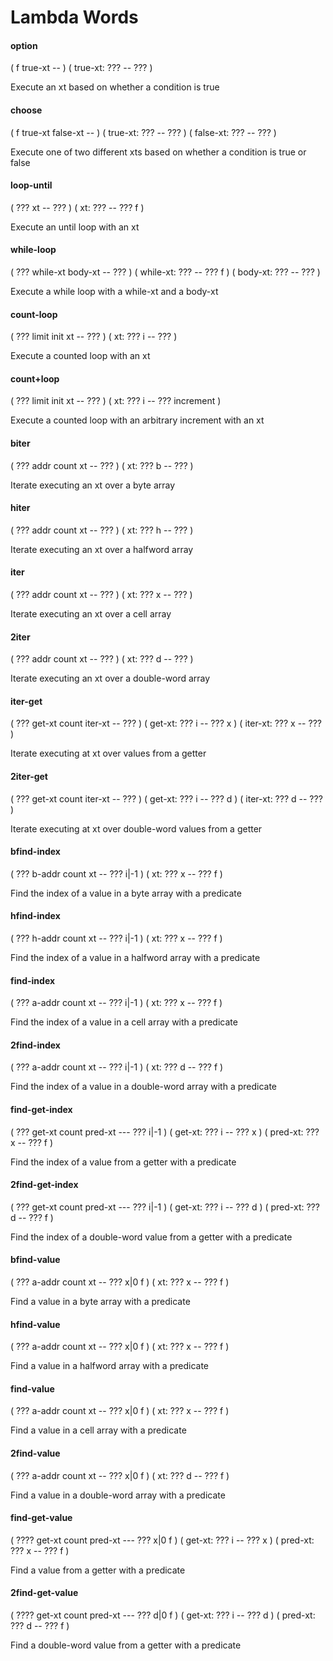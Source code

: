 # Lambda Words

#### option
( f true-xt -- ) ( true-xt: ??? -- ??? )

Execute an xt based on whether a condition is true

#### choose
( f true-xt false-xt -- ) ( true-xt: ??? -- ??? ) ( false-xt: ??? -- ??? )

Execute one of two different xts based on whether a condition is true or false

#### loop-until
( ??? xt -- ??? ) ( xt: ??? -- ??? f )

Execute an until loop with an xt

#### while-loop
( ??? while-xt body-xt -- ??? ) ( while-xt: ??? -- ??? f )
( body-xt: ??? -- ??? )

Execute a while loop with a while-xt and a body-xt

#### count-loop
( ??? limit init xt -- ??? ) ( xt: ??? i -- ??? )

Execute a counted loop with an xt

#### count+loop
( ??? limit init xt -- ??? ) ( xt: ??? i -- ??? increment )

Execute a counted loop with an arbitrary increment with an xt

#### biter
( ??? addr count xt -- ??? ) ( xt: ??? b -- ??? )

Iterate executing an xt over a byte array

#### hiter
( ??? addr count xt -- ??? ) ( xt: ??? h -- ??? )

Iterate executing an xt over a halfword array

#### iter
( ??? addr count xt -- ??? ) ( xt: ??? x -- ??? )

Iterate executing an xt over a cell array

#### 2iter
( ??? addr count xt -- ??? ) ( xt: ??? d -- ??? )

Iterate executing an xt over a double-word array

#### iter-get
( ??? get-xt count iter-xt -- ??? ) ( get-xt: ??? i -- ??? x )
( iter-xt: ??? x -- ??? )

Iterate executing at xt over values from a getter

#### 2iter-get
( ??? get-xt count iter-xt -- ??? ) ( get-xt: ??? i -- ??? d ) ( iter-xt: ??? d -- ??? )

Iterate executing at xt over double-word values from a getter

#### bfind-index
( ??? b-addr count xt -- ??? i|-1 ) ( xt: ??? x -- ??? f )

Find the index of a value in a byte array with a predicate

#### hfind-index
( ??? h-addr count xt -- ??? i|-1 ) ( xt: ??? x -- ??? f )

Find the index of a value in a halfword array with a predicate

#### find-index
( ??? a-addr count xt -- ??? i|-1 ) ( xt: ??? x -- ??? f )

Find the index of a value in a cell array with a predicate

#### 2find-index
( ??? a-addr count xt -- ??? i|-1 ) ( xt: ??? d -- ??? f )

Find the index of a value in a double-word array with a predicate

#### find-get-index
( ??? get-xt count pred-xt --- ??? i|-1 ) ( get-xt: ??? i -- ??? x )
( pred-xt: ??? x -- ??? f )

Find the index of a value from a getter with a predicate

#### 2find-get-index
( ??? get-xt count pred-xt --- ??? i|-1 ) ( get-xt: ??? i -- ??? d )
( pred-xt: ??? d -- ??? f )

Find the index of a double-word value from a getter with a predicate

#### bfind-value
( ??? a-addr count xt -- ??? x|0 f ) ( xt: ??? x -- ??? f )

Find a value in a byte array with a predicate


#### hfind-value
( ??? a-addr count xt -- ??? x|0 f ) ( xt: ??? x -- ??? f )

Find a value in a halfword array with a predicate


#### find-value
( ??? a-addr count xt -- ??? x|0 f ) ( xt: ??? x -- ??? f )

Find a value in a cell array with a predicate


#### 2find-value
( ??? a-addr count xt -- ??? x|0 f ) ( xt: ??? d -- ??? f )

Find a value in a double-word array with a predicate

#### find-get-value
( ???? get-xt count pred-xt --- ??? x|0 f ) ( get-xt: ??? i -- ??? x )
( pred-xt: ??? x -- ??? f )

Find a value from a getter with a predicate

#### 2find-get-value
( ???? get-xt count pred-xt --- ??? d|0 f ) ( get-xt: ??? i -- ??? d )
( pred-xt: ??? d -- ??? f )

Find a double-word value from a getter with a predicate
